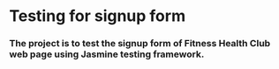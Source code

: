 # Testing for signup form
### The project is to test the signup form of Fitness Health Club web page using Jasmine testing framework.  
